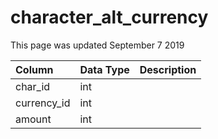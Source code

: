# character\_alt\_currency

This page was updated September 7 2019

| Column | Data Type | Description |
| :--- | :--- | :--- |
| char\_id | int |  |
| currency\_id | int |  |
| amount | int |  |

